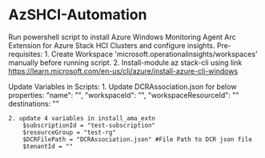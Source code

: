# AzSHCI-Automation
Run powershell script to install Azure Windows Monitoring Agent Arc Extension for Azure Stack HCI Clusters and configure insights. 
Pre-requisites:
	1. Create Workspace 'microsoft.operationalinsights/workspaces' manually before running script.
	2. Install-module az stack-cli using link https://learn.microsoft.com/en-us/cli/azure/install-azure-cli-windows

Update Variables in Scripts:
	1. Update DCRAssociation.json for below properties:
		"name": "",
		"workspaceId": "",
		"workspaceResourceId": "" 
		destinations: ""  <use the same workspace name as given as step1>

	2. update 4 variables in install_ama_extn
		$subscriptionId = "test-subscription"
		$resourceGroup = "test-rg"
		$DCRFilePath = "DCRAssociation.json" #File Path to DCR json file
		$tenantId = ""